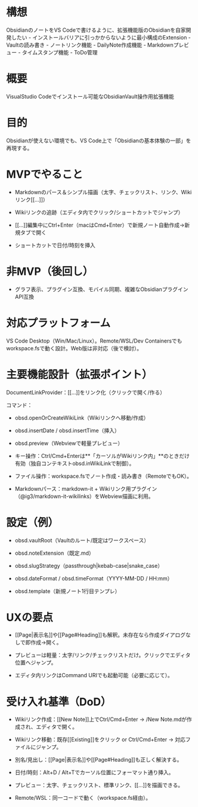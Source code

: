 # 構想

ObsidianのノートをVS Codeで書けるように、拡張機能版のObsidianを自家開発したい
    - インストールバリアに引っかからないように最小構成のExtension
    - Vaultの読み書き
    - ノートリンク機能
    - DailyNote作成機能
    - Markdownプレビュー
    - タイムスタンプ機能
    - ToDo管理
# 概要
VisualStudio Codeでインストール可能なObsidianVault操作用拡張機能
# 目的
Obsidianが使えない環境でも、VS Code上で「Obsidianの基本体験の一部」を再現する。

# MVPでやること

- Markdownのパース＆シンプル描画（太字、チェックリスト、リンク、Wikiリンク[[...]]）

- Wikiリンクの追跡（エディタ内でクリック/ショートカットでジャンプ）

- [[...]]編集中にCtrl+Enter（macはCmd+Enter）で新規ノート自動作成→新規タブで開く

- ショートカットで日付/時刻を挿入

# 非MVP（後回し）

- グラフ表示、プラグイン互換、モバイル同期、複雑なObsidianプラグインAPI互換

# 対応プラットフォーム

VS Code Desktop（Win/Mac/Linux）。Remote/WSL/Dev Containersでもworkspace.fsで動く設計。Web版は非対応（後で検討）。

# 主要機能設計（拡張ポイント）

DocumentLinkProvider：[[...]]をリンク化（クリックで開く/作る） 

コマンド：

- obsd.openOrCreateWikiLink（Wikiリンクへ移動/作成）

- obsd.insertDate / obsd.insertTime（挿入）

- obsd.preview（Webviewで軽量プレビュー） 

- キー操作：Ctrl/Cmd+Enterは**「カーソルがWikiリンク内」**のときだけ有効（独自コンテキストobsd.inWikiLinkで制御）。

- ファイル操作：workspace.fsでノート作成・読み書き（RemoteでもOK）。

- Markdownパース：markdown-it + Wikiリンク用プラグイン（@ig3/markdown-it-wikilinks）をWebview描画に利用。

# 設定（例）

- obsd.vaultRoot（Vaultのルート/既定はワークスペース）

- obsd.noteExtension（既定.md）

- obsd.slugStrategy（passthrough|kebab-case|snake_case）

- obsd.dateFormat / obsd.timeFormat（YYYY-MM-DD / HH:mm）

- obsd.template（新規ノート1行目テンプレ）

# UXの要点

- [[Page|表示名]]や[[Page#Heading]]も解釈。未存在なら作成ダイアログなしで即作成→開く。

- プレビューは軽量：太字/リンク/チェックリストだけ。クリックでエディタ位置へジャンプ。

- エディタ内リンクはCommand URIでも起動可能（必要に応じて）。

# 受け入れ基準（DoD）

- Wikiリンク作成：[[New Note]]上でCtrl/Cmd+Enter → <vaultRoot>/New Note.mdが作成され、エディタで開く。

- Wikiリンク移動：既存[[Existing]]をクリック or Ctrl/Cmd+Enter → 対応ファイルにジャンプ。

- 別名/見出し：[[Page|表示名]]や[[Page#Heading]]も正しく解決する。

- 日付/時刻：Alt+D / Alt+Tでカーソル位置にフォーマット通り挿入。

- プレビュー：太字、チェックリスト、標準リンク、[[...]]を描画できる。

- Remote/WSL：同一コードで動く（workspace.fs経由）。